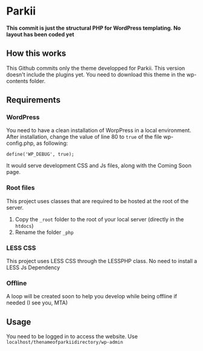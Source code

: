 # Parkii
**This commit is just the structural PHP for WordPress templating. No layout has been coded yet**

## How this works
This Github commits only the theme developped for Parkii. This version doesn't include the plugins yet. You need to download this theme in the wp-contents folder.

## Requirements
### WordPress
You need to have a clean installation of WorpPress in a local environment. 
After installation, change the value of line 80 to ```true``` of the file wp-config.php, as following:
```
define('WP_DEBUG', true);
```
It would serve development CSS and Js files, along with the Coming Soon page.

### Root files
This project uses classes that are required to be hosted at the root of the server. 
1. Copy the ```_root``` folder to the root of your local server (directly in the ```htdocs```)
2. Rename the folder ```_php```

### LESS CSS
This project uses LESS CSS through the LESSPHP class. No need to install a LESS Js Dependency

### Offline
A loop will be created soon to help you develop while being offline if needed (I see you, MTA)

## Usage
You need to be logged in to access the website. Use ```localhost/thenameofparkiidirectory/wp-admin```
